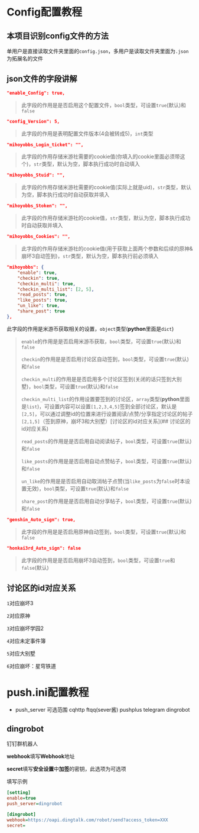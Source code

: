 # Config配置教程

## 本项目识别config文件的方法

单用户是直接读取文件夹里面的`config.json`，多用户是读取文件夹里面为`.json`为拓展名的文件

## json文件的字段讲解

```json
"enable_Config": true,
```

>此字段的作用是是否启用这个配置文件，`bool`类型，可设置`true`(默认)和`false`

```json
"config_Version": 5,
```

>此字段的作用是表明配置文件版本(4会被转成5)，`int`类型

```json
"mihoyobbs_Login_ticket": "", 
```

>此字段的作用存储米游社需要的cookie值(你填入的cookie里面必须带这个)，`str`类型，默认为空，脚本执行成功时自动填入

```json
"mihoyobbs_Stuid": "",
```

>此字段的作用存储米游社需要的cookie值(实际上就是uid)，`str`类型，默认为空，脚本执行成功时自动获取并填入

```json
"mihoyobbs_Stoken": "", 
```

>此字段的作用存储米游社的cookie值，`str`类型，默认为空，脚本执行成功时自动获取并填入

```json
"mihoyobbs_Cookies": "", 
```

>此字段的作用存储米游社的cookie值(用于获取上面两个参数和后续的原神&崩坏3自动签到)，`str`类型，默认为空，脚本执行前必须填入

```json
"mihoyobbs": {
    "enable": true, 
    "checkin": true, 
    "checkin_multi": true, 
    "checkin_multi_list": [2, 5], 
    "read_posts": true, 
    "like_posts": true, 
    "un_like": true, 
    "share_post": true
}, 
```

此字段的作用是米游币获取相关的设置，`object`类型(**python**里面是`dict`)

>`enable`的作用是是否启用米游币获取，`bool`类型，可设置`true`(默认)和`false`
>
>`checkin`的作用是是否启用讨论区自动签到，`bool`类型，可设置`true`(默认)和`false`
>
>`checkin_multi`的作用是是否启用多个讨论区签到(关闭的话只签到大别墅)，`bool`类型，可设置`true`(默认)和`false`
>
>`checkin_multi_list`的作用设置要签到的讨论区，`array`类型(**python**里面是`list`)，可设置内容可以设置`[1,2,3,4,5]`签到全部讨论区，默认是`[2,5]`，可以通过调整id的位置来进行设置阅读/点赞/分享指定讨论区的帖子`[2,1,5]`（签到原神，崩坏3和大别墅）[讨论区的id对应关系](## 讨论区的id对应关系)
>
>`read_posts`的作用是是否启用自动阅读帖子，`bool`类型，可设置`true`(默认)和`false`
>
>`like_posts`的作用是是否启用自动点赞帖子，`bool`类型，可设置`true`(默认)和`false`
>
>`un_like`的作用是是否启用自动取消帖子点赞(当`like_posts`为`false`时本设置无效)，`bool`类型，可设置`true`(默认)和`false`
>
>`share_post`的作用是是否启用自动分享帖子，`bool`类型，可设置`true`(默认)和`false`

```json
"genshin_Auto_sign": true,
```

>此字段的作用是是否启用原神自动签到，`bool`类型，可设置`true`(默认)和`false`

```json
"honkai3rd_Auto_sign": false
```

>此字段的作用是是否启用崩坏3自动签到，`bool`类型，可设置`true`和`false`(默认)

## 讨论区的id对应关系

`1`对应崩坏3

`2`对应原神

`3`对应崩坏学园2

`4`对应未定事件簿

`5`对应大别墅

`6`对应崩坏：星穹铁道


# push.ini配置教程

* push_server 可选范围 cqhttp ftqq(sever酱) pushplus telegram dingrobot


## dingrobot
钉钉群机器人

**webhook**填写**Webhook**地址

**secret**填写**安全设置**中**加签**的密钥，此选项为可选项

填写示例

```ini
[setting]
enable=true
push_server=dingrobot

[dingrobot]
webhook=https://oapi.dingtalk.com/robot/send?access_token=XXX
secret=
```

